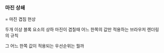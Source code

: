 ### 마진 상쇄 

= 마진 겹침 현상

두개 이상 블록 요소의 상하 마진이 겹칠때 어느 한쪽의 값만 적용하는 브라우저 렌더링의 규칙

그 어느 한쪽 값이 적용되는 우선순위는 뭘까 

